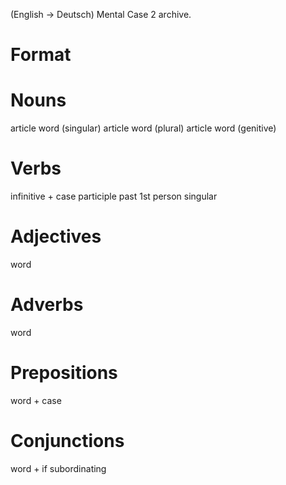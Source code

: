(English -> Deutsch) Mental Case 2 archive.

Format
======

Nouns
=====
article word (singular)
article word (plural)
article word (genitive)

Verbs
=====
infinitive + case
participle
past 1st person singular

Adjectives
==========
word

Adverbs
=======
word

Prepositions
============
word + case

Conjunctions
============
word + if subordinating
